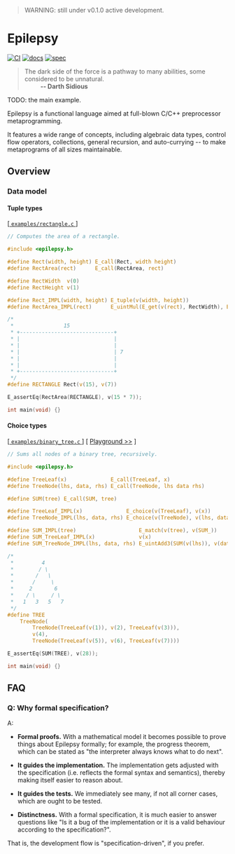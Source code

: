 > WARNING: still under v0.1.0 active development.

# Epilepsy

[![CI](https://github.com/Hirrolot/epilepsy/workflows/C/C++%20CI/badge.svg)](https://github.com/Hirrolot/epilepsy/actions)
[![docs](https://img.shields.io/badge/docs-readthedocs.io-blue)](https://epilepsy.readthedocs.io/en/latest/)
[![spec](https://img.shields.io/badge/spec-PDF-green)](https://github.com/Hirrolot/epilepsy/blob/master/spec/spec.pdf)

> The dark side of the force is a pathway to many abilities, some considered to be unnatural.<br>&emsp; &emsp; <b>-- Darth Sidious</b>

TODO: the main example.

Epilepsy is a functional language aimed at full-blown C/C++ preprocessor metaprogramming.

It features a wide range of concepts, including algebraic data types, control flow operators, collections, general recursion, and auto-currying -- to make metaprograms of all sizes maintainable.

## Overview

### Data model

#### Tuple types

[[ `examples/rectangle.c` ](examples/rectangle.c)]
```c
// Computes the area of a rectangle.

#include <epilepsy.h>

#define Rect(width, height) E_call(Rect, width height)
#define RectArea(rect)      E_call(RectArea, rect)

#define RectWidth  v(0)
#define RectHeight v(1)

#define Rect_IMPL(width, height) E_tuple(v(width, height))
#define RectArea_IMPL(rect)      E_uintMul(E_get(v(rect), RectWidth), E_get(v(rect), RectHeight))

/*
 *                15
 * +------------------------------+
 * |                              |
 * |                              |
 * |                              | 7
 * |                              |
 * |                              |
 * +------------------------------+
 */
#define RECTANGLE Rect(v(15), v(7))

E_assertEq(RectArea(RECTANGLE), v(15 * 7));

int main(void) {}
```

#### Choice types

[[ `examples/binary_tree.c` ](examples/binary_tree.c)] [ [Playground >>](https://godbolt.org/z/5xW5ne) ]

```c
// Sums all nodes of a binary tree, recursively.

#include <epilepsy.h>

#define TreeLeaf(x)              E_call(TreeLeaf, x)
#define TreeNode(lhs, data, rhs) E_call(TreeNode, lhs data rhs)

#define SUM(tree) E_call(SUM, tree)

#define TreeLeaf_IMPL(x)              E_choice(v(TreeLeaf), v(x))
#define TreeNode_IMPL(lhs, data, rhs) E_choice(v(TreeNode), v(lhs, data, rhs))

#define SUM_IMPL(tree)                    E_match(v(tree), v(SUM_))
#define SUM_TreeLeaf_IMPL(x)              v(x)
#define SUM_TreeNode_IMPL(lhs, data, rhs) E_uintAdd3(SUM(v(lhs)), v(data), SUM(v(rhs)))

/*
 *         4
 *        / \
 *       /   \
 *      /     \
 *     2       6
 *    / \     / \
 *   1   3   5   7
 */
#define TREE                                                                                       \
    TreeNode(                                                                                      \
        TreeNode(TreeLeaf(v(1)), v(2), TreeLeaf(v(3))),                                            \
        v(4),                                                                                      \
        TreeNode(TreeLeaf(v(5)), v(6), TreeLeaf(v(7))))

E_assertEq(SUM(TREE), v(28));

int main(void) {}
```

## FAQ

### Q: Why formal specification?

A:

 - **Formal proofs.** With a mathematical model it becomes possible to prove things about Epilepsy formally; for example, the progress theorem, which can be stated as "the interpreter always knows what to do next".

 - **It guides the implementation.** The implementation gets adjusted with the specification (i.e. reflects the formal syntax and semantics), thereby making itself easier to reason about.

 - **It guides the tests.** We immediately see many, if not all corner cases, which are ought to be tested.

 - **Distinctness.** With a formal specification, it is much easier to answer questions like "Is it a bug of the implementation or it is a valid behaviour according to the specification?".

That is, the development flow is "specification-driven", if you prefer.
